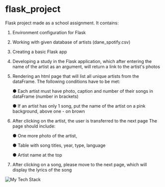 # flask_project

Flask project made as a school assignment.
It contains:

1. Environment configuration for Flask

2. Working with given database of artists (dane_spotify.csv)

3. Creating a basic Flask app

4. Developing a study in the Flask application, which after entering the name of the artist as an argument, will return a link to the artist's photos

5. Rendering an html page that will list all unique artists from the dataFrame. The following conditions have to be met:
  
      ● Each artist must have photo, caption and number of their songs in dataFrame (number in brackets)
  
      ● If an artist has only 1 song, put the name of the artist on a pink background, above one - on brown

6. After clicking on the artist, the user is transferred to the next page
The page should include:
  
      ● One more photo of the artist,
  
      ● Table with song titles, year, type, language
  
      ● Artist name at the top
  
7. After clicking on a song, please move to the next page, which will display the lyrics of the song

<img src="https://github-readme-tech-stack.vercel.app/api/cards?title=Tech%20Stack&fontSize=16&lineHeight=8&lineCount=3&theme=cyberpunk&gap=8&line1=python,python,3776AB;pandas,pandas,150458;&line3=css3,css3,1572B6;html5,html5,E34F26;" alt="My Tech Stack" />
